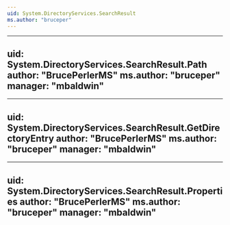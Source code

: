 ```yaml
---
uid: System.DirectoryServices.SearchResult
ms.author: "bruceper"
---
```


---
uid: System.DirectoryServices.SearchResult.Path
author: "BrucePerlerMS"
ms.author: "bruceper"
manager: "mbaldwin"
---

---
uid: System.DirectoryServices.SearchResult.GetDirectoryEntry
author: "BrucePerlerMS"
ms.author: "bruceper"
manager: "mbaldwin"
---

---
uid: System.DirectoryServices.SearchResult.Properties
author: "BrucePerlerMS"
ms.author: "bruceper"
manager: "mbaldwin"
---
